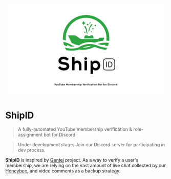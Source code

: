 ![cover](https://github.com/holodata/shipid/blob/master/.github/cover.png?raw=true)

# ShipID

> A fully-automated YouTube membership verification & role-assignment bot for Discord

> Under development stage. Join our Discord server for participating in dev process.

**ShipID** is inspired by [Gentei](https://github.com/member-gentei/member-gentei) project.
As a way to verify a user's membership, we are relying on the vast amount of live chat collected by our [Honeybee](https://github.com/holodata/honeybee), and video comments as a backup strategy.
